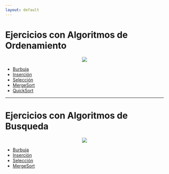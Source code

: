 ```yaml
---
layout: default
---
```




<h1>Ejercicios con Algoritmos de Ordenamiento</h1>

<div align="center">
<img src="https://encrypted-tbn0.gstatic.com/images?q=tbn%3AANd9GcT80aoB0F1j-BIij97MMvrSJp8hiiM5BiR1LQ&usqp=CAU">
</div>


<ul>

  <li><a href="https://github.com/BYRONTOSH/Ordenamiento/tree/burbuja" target="_blank">Burbuja</a></li>
  <li><a href="https://github.com/BYRONTOSH/Ordenamiento/tree/insercion" target="_blank">Inserción</a></li>
  <li><a href="https://github.com/BYRONTOSH/Ordenamiento/tree/seleccion" target="_blank">Selección</a></li>
   <li><a href="https://github.com/BYRONTOSH/Ordenamiento/tree/mergesort" target="_blank">MergeSort</a></li>
   <li><a href="https://github.com/BYRONTOSH/Plantilla/tree/quicksort" target="_blank">QuickSort</a></li>
  
</ul>

<hr>


<h1>Ejercicios con Algoritmos de Busqueda</h1>

<div align="center">
<img src="https://encrypted-tbn0.gstatic.com/images?q=tbn%3AANd9GcT80aoB0F1j-BIij97MMvrSJp8hiiM5BiR1LQ&usqp=CAU">
</div>


<ul>

  <li><a href="https://github.com/BYRONTOSH/Ordenamiento/tree/burbuja" target="_blank">Burbuja</a></li>
  <li><a href="https://github.com/BYRONTOSH/Ordenamiento/tree/insercion" target="_blank">Inserción</a></li>
  <li><a href="https://github.com/BYRONTOSH/Ordenamiento/tree/seleccion" target="_blank">Selección</a></li>
   <li><a href="https://github.com/BYRONTOSH/Ordenamiento/tree/mergesort" target="_blank">MergeSort</a></li>
  
</ul>
